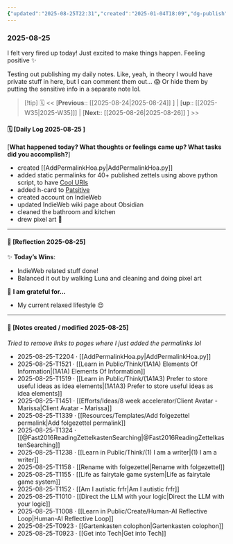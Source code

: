 ```yaml
---
{"updated":"2025-08-25T22:31","created":"2025-01-04T18:09","dg-publish":true,"dg-path":" Live/2025-08-25.md","permalink":"/live/2025-08-25/","dgPassFrontmatter":true,"noteIcon":"1"}
---
```


### 2025-08-25

I felt very fired up today! Just excited to make things happen. Feeling positive ✨️ 

Testing out publishing my daily notes. Like, yeah, in theory I would have private stuff in here, but I can comment them out... 😱 Or hide them by putting the sensitive info in a separate note lol.  

> [!tip] 🗓
> << [**Previous**:: [[2025-08-24\|2025-08-24]] ] | [**up**:: [[2025-W35\|2025-W35]]] | [**Next**:: [[2025-08-26\|2025-08-26]] ] >>

#### 🗓️ [Daily Log 2025-08-25 ]
[**What happened today? What thoughts or feelings came up? What tasks did you accomplish?**]
- created [[AddPermalinkHoa.py\|AddPermalinkHoa.py]]
- added static permalinks for 40+ published zettels using above python script, to have [Cool URIs](https://www.w3.org/Provider/Style/URI)
- added h-card to [Patsitive](https://patsitive.co.nz )
- created account on IndieWeb 
- updated IndieWeb wiki page about Obsidian 
- cleaned the bathroom and kitchen 
- drew pixel art 🎨 


--- 
#### 🌙 [Reflection 2025-08-25]

✨ **Today’s Wins**:  
- IndieWeb related stuff done! 
- Balanced it out by walking Luna and cleaning and doing pixel art 

🌻 **I am grateful for...**
- My current relaxed lifestyle 😌 


---

#### 📝 [Notes created / modified 2025-08-25]

_Tried to remove links to pages where I just added the permalinks lol_

- 2025-08-25-T2204 · [[AddPermalinkHoa.py\|AddPermalinkHoa.py]]
- 2025-08-25-T1521 · [[Learn in Public/Think/(1A1A) Elements Of Information\|(1A1A) Elements Of Information]]
- 2025-08-25-T1519 · [[Learn in Public/Think/(1A1A3) Prefer to store useful ideas as idea elements\|(1A1A3) Prefer to store useful ideas as idea elements]]
- 2025-08-25-T1451 · [[Efforts/Ideas/8 week accelerator/Client Avatar - Marissa\|Client Avatar - Marissa]]
- 2025-08-25-T1339 · [[Resources/Templates/Add folgezettel permalink\|Add folgezettel permalink]]
- 2025-08-25-T1324 · [[@Fast2016ReadingZettelkastenSearching\|@Fast2016ReadingZettelkastenSearching]]
- 2025-08-25-T1238 · [[Learn in Public/Think/(1) I am a writer\|(1) I am a writer]]
- 2025-08-25-T1158 · [[Rename with folgezettel\|Rename with folgezettel]]
- 2025-08-25-T1155 · [[Life as fairytale game system\|Life as fairytale game system]]
- 2025-08-25-T1152 · [[Am I autistic frfr\|Am I autistic frfr]]
- 2025-08-25-T1010 · [[Direct the LLM with your logic\|Direct the LLM with your logic]]
- 2025-08-25-T1008 · [[Learn in Public/Create/Human-AI Reflective Loop\|Human-AI Reflective Loop]]
- 2025-08-25-T0923 · [[Gartenkasten colophon\|Gartenkasten colophon]]
- 2025-08-25-T0923 · [[Get into Tech\|Get into Tech]]